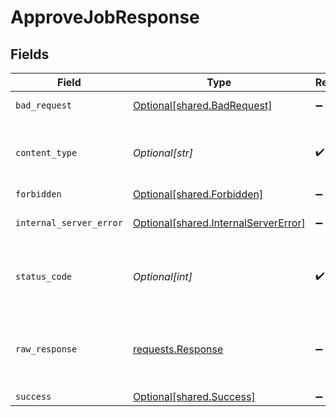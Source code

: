 # ApproveJobResponse


## Fields

| Field                                                                                  | Type                                                                                   | Required                                                                               | Description                                                                            |
| -------------------------------------------------------------------------------------- | -------------------------------------------------------------------------------------- | -------------------------------------------------------------------------------------- | -------------------------------------------------------------------------------------- |
| `bad_request`                                                                          | [Optional[shared.BadRequest]](undefined/models/shared/badrequest.md)                   | :heavy_minus_sign:                                                                     | Bad Request                                                                            |
| `content_type`                                                                         | *Optional[str]*                                                                        | :heavy_check_mark:                                                                     | HTTP response content type for this operation                                          |
| `forbidden`                                                                            | [Optional[shared.Forbidden]](undefined/models/shared/forbidden.md)                     | :heavy_minus_sign:                                                                     | Forbidden                                                                              |
| `internal_server_error`                                                                | [Optional[shared.InternalServerError]](undefined/models/shared/internalservererror.md) | :heavy_minus_sign:                                                                     | Internal Server Error                                                                  |
| `status_code`                                                                          | *Optional[int]*                                                                        | :heavy_check_mark:                                                                     | HTTP response status code for this operation                                           |
| `raw_response`                                                                         | [requests.Response](https://requests.readthedocs.io/en/latest/api/#requests.Response)  | :heavy_minus_sign:                                                                     | Raw HTTP response; suitable for custom response parsing                                |
| `success`                                                                              | [Optional[shared.Success]](undefined/models/shared/success.md)                         | :heavy_minus_sign:                                                                     | OK                                                                                     |